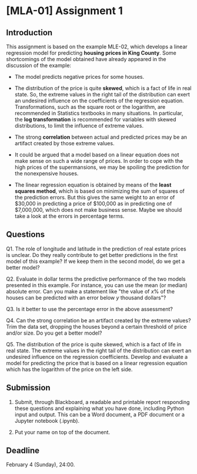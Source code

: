 # [MLA-01] Assignment 1

## Introduction

This assignment is based on the example MLE-02, which develops a linear regression model for predicting **housing prices in King County**. Some shortcomings of the model obtained have already appeared in the discussion of the example:

* The model predicts negative prices for some houses.

* The distribution of the price is quite **skewed**, which is a fact of life in real state. So, the extreme values in the right tail of the distribution can exert an undesired influence on the coefficients of the regression equation. Transformations, such as the square root or the logarithm, are recommended in Statistics textbooks in many situations. In particular, the **log transformation** is recommended for variables with skewed distributions, to limit the influence of extreme values.

* The strong **correlation** between actual and predicted prices may be an artifact created by those extreme values.

* It could be argued that a model based on a linear equation does not make sense on such a wide range of prices. In order to cope with the high prices of the supermansions, we may be spoiling the prediction for the nonexpensive houses.

* The linear regression equation is obtained by means of the **least squares method**, which is based on minimizing the sum of squares of the prediction errors. But this gives the same weight to an error of $30,000 in predicting a price of $100,000 as in predicting one of $7,000,000, which does not make business sense. Maybe we should take a look at the errors in percentage terms.

## Questions

Q1. The role of longitude and latitude in the prediction of real estate prices is unclear. Do they really contribute to get better predictions in the first model of this example? If we keep them in the second model, do we get a better model? 

Q2. Evaluate in dollar terms the predictive performance of the two models presented in this example. For instance, you can use the mean (or median) absolute error. Can you make a statement like "the value of *x*% of the houses can be predicted with an error below *y* thousand dollars"?

Q3. Is it better to use the percentage error in the above assessment?

Q4. Can the strong correlation be an artifact created by the extreme values? Trim the data set, dropping the houses beyond a certain threshold of price and/or size. Do you get a better model?

Q5. The distribution of the price is quite skewed, which is a fact of life in real state. The extreme values in the right tail of the distribution can exert an undesired influence on the regression coefficients. Develop and evaluate a model for predicting the price that is based on a linear regression equation which has the logarithm of the price on the left side. 

## Submission

1. Submit, through Blackboard, a readable and printable report responding these questions and explaining what you have done, including Python input and output. This can be a Word document, a PDF document or a Jupyter notebook (.ipynb).

2. Put your name on top of the document.

## Deadline

February 4 (Sunday), 24:00.
